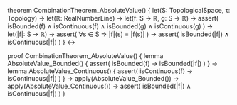 theorem CombinationTheorem_AbsoluteValue() {
  let(S: TopologicalSpace, τ: Topology) →
  let(ℝ: RealNumberLine) →
  let(f: S → ℝ, g: S → ℝ) →
  assert(
    isBounded(f) ∧ isContinuous(f) ∧
    isBounded(g) ∧ isContinuous(g)
  ) →
  let(|f|: S → ℝ) →
  assert(
    ∀s ∈ S ⇒ |f|(s) = |f(s)|
  ) →
  assert(
    isBounded(|f|) ∧ isContinuous(|f|)
  )
} ↔

proof CombinationTheorem_AbsoluteValue() {
  lemma AbsoluteValue_Bounded() {
    assert(
      isBounded(f) → isBounded(|f|)
    )
  } →
  lemma AbsoluteValue_Continuous() {
    assert(
      isContinuous(f) → isContinuous(|f|)
    )
  } →
  apply(AbsoluteValue_Bounded()) →
  apply(AbsoluteValue_Continuous()) →
  assert(
    isBounded(|f|) ∧ isContinuous(|f|)
  )
}